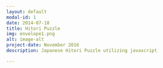 ```yaml
---
layout: default
modal-id: 1
date: 2014-07-18
title: Hitori Puzzle
img: envelope1.png
alt: image-alt
project-date: November 2016
description: Japanese Hitori Puzzle utilizing javascript

---
```

